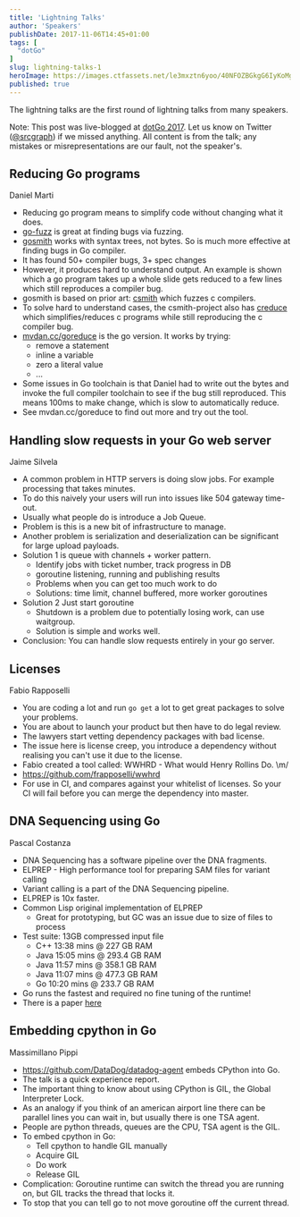 ```yaml
---
title: 'Lightning Talks'
author: 'Speakers'
publishDate: 2017-11-06T14:45+01:00
tags: [
  "dotGo"
]
slug: lightning-talks-1
heroImage: https://images.ctfassets.net/le3mxztn6yoo/40NFOZBGkgG6IyKoMgQIGg/c1626b318de4be28314cbdc989a01525/logo-dotgo-black-web.png
published: true
---
```


The lightning talks are the first round of lightning talks from many speakers.

Note: This post was live-blogged at [dotGo 2017](https://www.dotgo.eu/). Let us know on Twitter ([@srcgraph](https://twitter.com/srcgraph)) if we missed anything. All content is from the talk; any mistakes or misrepresentations are our fault, not the speaker's.

## Reducing Go programs

Daniel Marti

* Reducing go program means to simplify code without changing what it does.
* [go-fuzz](https://github.com/dvyukov/go-fuzz) is great at finding bugs via fuzzing.
* [gosmith](https://github.com/dvyukov/gosmith) works with syntax trees, not
  bytes. So is much more effective at finding bugs in Go compiler.
* It has found 50+ compiler bugs, 3+ spec changes
* However, it produces hard to understand output. An example is shown which a
  go program takes up a whole slide gets reduced to a few lines which still
  reproduces a compiler bug.
* gosmith is based on prior art:
  [csmith](https://github.com/csmith-project/csmith) which fuzzes c compilers.
* To solve hard to understand cases, the csmith-project also has
  [creduce](https://github.com/csmith-project/creduce) which
  simplifies/reduces c programs while still reproducing the c compiler bug.
* [mvdan.cc/goreduce](https://mvdan.cc/goreduce) is the go version. It works
  by trying:
  - remove a statement
  - inline a variable
  - zero a literal value
  - ...
* Some issues in Go toolchain is that Daniel had to write out the bytes and
  invoke the full compiler toolchain to see if the bug still reproduced. This
  means 100ms to make change, which is slow to automatically reduce.
* See mvdan.cc/goreduce to find out more and try out the tool.

## Handling slow requests in your Go web server

Jaime Silvela

* A common problem in HTTP servers is doing slow jobs. For example processing
  that takes minutes.
* To do this naively your users will run into issues like 504 gateway
  time-out.
* Usually what people do is introduce a Job Queue.
* Problem is this is a new bit of infrastructure to manage.
* Another problem is serialization and deserialization can be significant for
  large upload payloads.
* Solution 1 is queue with channels + worker pattern.
  - Identify jobs with ticket number, track progress in DB
  - goroutine listening, running and publishing results
  - Problems when you can get too much work to do
  - Solutions: time limit, channel buffered, more worker goroutines
* Solution 2 Just start goroutine
  - Shutdown is a problem due to potentially losing work, can use waitgroup.
  - Solution is simple and works well.
* Conclusion: You can handle slow requests entirely in your go server.


## Licenses

Fabio Rapposelli

* You are coding a lot and run `go get` a lot to get great packages to solve
  your problems.
* You are about to launch your product but then have to do legal review.
* The lawyers start vetting dependency packages with bad license.
* The issue here is license creep, you introduce a dependency without
  realising you can't use it due to the license.
* Fabio created a tool called: WWHRD - What would Henry Rollins Do. \m/
* https://github.com/frapposelli/wwhrd
* For use in CI, and compares against your whitelist of licenses. So your CI
  will fail before you can merge the dependency into master.


## DNA Sequencing using Go

Pascal Costanza

* DNA Sequencing has a software pipeline over the DNA fragments.
* ELPREP - High performance tool for preparing SAM files for variant calling
* Variant calling is a part of the DNA Sequencing pipeline.
* ELPREP is 10x faster.
* Common Lisp original implementation of ELPREP
  - Great for prototyping, but GC was an issue due to size of files to process
* Test suite: 13GB compressed input file
  - C++ 13:38 mins @ 227 GB RAM
  - Java 15:05 mins @ 293.4 GB RAM
  - Java 11:57 mins @ 358.1 GB RAM
  - Java 11:07 mins @ 477.3 GB RAM
  - Go 10:20 mins @ 233.7 GB RAM
* Go runs the fastest and required no fine tuning of the runtime!
* There is a paper [here](http://journals.plos.org/plosone/article?id=10.1371/journal.pone.0132868)

## Embedding cpython in Go

Massimillano Pippi

* https://github.com/DataDog/datadog-agent embeds CPython into Go.
* The talk is a quick experience report.
* The important thing to know about using CPython is GIL, the Global Interpreter Lock.
* As an analogy if you think of an american airport line there can be parallel lines you can wait in, but usually there is one TSA agent.
* People are python threads, queues are the CPU, TSA agent is the GIL.
* To embed cpython in Go:
  * Tell cpython to handle GIL manually
  * Acquire GIL
  * Do work
  * Release GIL
* Complication: Goroutine runtime can switch the thread you are running on, but GIL tracks the thread that locks it.
* To stop that you can tell go to not move goroutine off the current thread.
